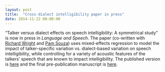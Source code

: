 ```yaml
---
layout: post
title:  "Cross-dialect intelligibility paper in press"
date: 2014-11-22 00:00:00
---
```

“Talker versus dialect effects on speech intelligibility: A symmetrical study” is now in press in *Language and Speech*.<!--more--> The paper (co-written with [Richard Wright](http://depts.washington.edu/phonlab/people/wright.htm) and [Pam Souza](http://www.communication.northwestern.edu/faculty/PamelaSouza)) uses mixed-effects regression to model the impact of talker-specific variation vs. dialect-based variation on speech intelligibility, while controlling for a variety of acoustic features of the talkers’ speech that are known to impact intelligibility. The published version is [here](http://dx.doi.org/10.1177/0023830914559234) and the final pre-publication manuscript is [here](/pubs/McCloyEtAl_CrossDialectIntelligibility.pdf).
